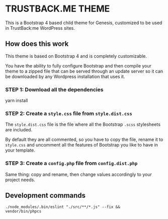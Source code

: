 TRUSTBACK.ME THEME
==================

This is a Bootstrap 4 based child theme for Genesis, customized to be used in TrustBack:me WordPress sites.

How does this work
------------------

This theme is based on Bootstrap 4 and is completely customizable.

You have the ability to fully configure Bootstrap and then compile your theme to a zipped file that can be served through an update server so it can be downloaded by any Wordpress installation that uses it.

### STEP 1: Download all the dependencies

   yarn install

### STEP 2: Create a `style.css` file from `style.dist.css`

The `style.dist.css` file is the file where all the Bootstrap `.scss` stylesheets are included.

By default they are all commented, so you have to copy the file, rename it to `style.css` and uncomment all the features of Bootstrap you like to have in your template.

### STEP 3: Create a `config.php` file from `config.dist.php`

Same thing: copy and rename, then change values accordingly to your project needs.

Development commands
--------------------

```console
./node_modules/.bin/eslint "./src/**/*.js" --fix &&
vendor/bin/phpcs
```

